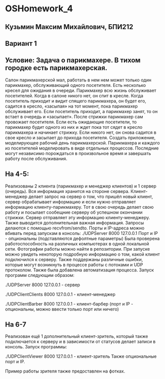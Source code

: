 # OSHomework_4
## Кузьмин Максим Михайлович, БПИ212
## Вариант 1
## Условие: Задача о парикмахере. В тихом городке есть парикмахерская.
Салон парикмахерской мал, работать в нем нем может только один
парикмахер, обслуживающий одного посетителя. Есть несколько кресел для ожидания в очереди. Парикмахер всю жизнь обслуживает посетителей. Когда в салоне никого нет, он спит в кресле.
Когда посетитель приходит и видит спящего парикмахера, он будет
его, садится в кресло, «засыпая» на тот момент, пока парикмахер
обслуживает его. Если посетитель приходит, а парикмахер занят,
то он встает в очередь и «засыпает». После стрижки парикмахер
сам провожает посетителя. Если есть ожидающие посетители, то
парикмахер будит одного из них и ждет пока тот сядет в кресло парикмахера и начинает стрижку. Если никого нет, он снова садится
в свое кресло и засыпает до прихода посетителя. Создать приложение, моделирующее рабочий день парикмахерской. Парикмахера и каждого из посетителей моделировать в виде отдельных процессов. Последние могут независимо порождаться в
произвольное время и завершать работу после обслуживания.

## На 4-5:
Реализованы 2 клиента (парикмахер и менеджер клиентов) и 1 сервер (очередь). Вся информация хранится на стороне сервера. Клиент-менеджер делает запрос на сервер о том, что пришёл новый клиент, сервер обрабатывает информацию и если нужно отправляет информацию клиенту-парикмахеру. Тот в свою очередь делает свою работу и посылает сообещние серверу об успешном окончании стрижки. Сервер отправляет эту информацию клиенту-менеджеру. Также выводится дополнительная важная информация.
Запросы делаются с помощью recvfrom/sendto.
Порты и IP-адреса можно вбивать перед запускам в консоль: ./UDPServer 8000 127.0.0.1
Порт и IP - опциональны (подставляются дефолтные параметры)
Была проверена работоспособность на различных компьютерах в одной локальной сети.
Фотографии работы можно найти в репозитории.
При запуске можно увидеть некоторую подробную информацию о том, какой клиент подключился к серверу. Также поддержаны различные ошибки, которые могут возникнуть в процессе работы с потоками и UDP протоколом.
Также была добавлена автоматизация процесса.
Запуск программ следующим образом:

./UDPServer 8000 127.0.0.1 - сервер

./UDPClientClients 8000 127.0.0.1 - клиент-менеджер

./UDPClientBarber 8000 127.0.0.1 - клиент-барбер
(порт и IP - опциональны, можно ввести только порт или ничего)

## На 6-7
Реализован ещё 1 дополнительный клиент-зритель, который также подключается к серверу и в зависимости от статусов делает записи в консоль.
Запуск программы:

./UDPClientViewer 8000 127.0.0.1 - клиент-зритель
Также опциональные порт и IP.

Пример работы зрителя также предоставлен на фотках.
